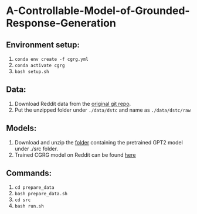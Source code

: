 # A-Controllable-Model-of-Grounded-Response-Generation


## Environment setup:
1. `conda env create -f cgrg.yml`
2. `conda activate cgrg`
3. `bash setup.sh`

## Data:
1. Download Reddit data from the [original git repo](https://github.com/qkaren/converse_reading_cmr).
2. Put the unzipped folder under `./data/dstc` and name as `./data/dstc/raw`


## Models:
1. Download and unzip the [folder](https://drive.google.com/file/d/1IjpVacKkafuALM9dlOI5chUaQdEa9jOZ/view?usp=sharing) containing the pretrained GPT2 model under ./src folder. 
2. Trained CGRG model on Reddit can be found [here](https://drive.google.com/file/d/16dsafcAuGSU_mG9lk_pH87sreSkAYC_Q/view?usp=sharing)


## Commands:
1. `cd prepare_data`
2. `bash prepare_data.sh`
3. `cd src`
4. `bash run.sh`
